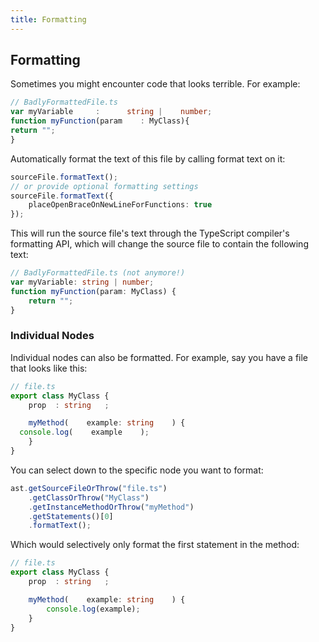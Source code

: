 ```yaml
---
title: Formatting
---
```


## Formatting

Sometimes you might encounter code that looks terrible. For example:

```ts
// BadlyFormattedFile.ts
var myVariable     :      string |    number;
function myFunction(param    : MyClass){
return "";
}
```

Automatically format the text of this file by calling format text on it:

```ts
sourceFile.formatText();
// or provide optional formatting settings
sourceFile.formatText({
    placeOpenBraceOnNewLineForFunctions: true
});
```

This will run the source file's text through the TypeScript compiler's formatting API, which will change the source file to contain the following text:

```ts
// BadlyFormattedFile.ts (not anymore!)
var myVariable: string | number;
function myFunction(param: MyClass) {
    return "";
}
```

### Individual Nodes

Individual nodes can also be formatted. For example, say you have a file that looks like this:

```ts
// file.ts
export class MyClass {
    prop  : string   ;

    myMethod(    example: string    ) {
  console.log(    example    );
    }
}
```

You can select down to the specific node you want to format:

```ts
ast.getSourceFileOrThrow("file.ts")
    .getClassOrThrow("MyClass")
    .getInstanceMethodOrThrow("myMethod")
    .getStatements()[0]
    .formatText();
```

Which would selectively only format the first statement in the method:

```ts
// file.ts
export class MyClass {
    prop  : string   ;

    myMethod(    example: string    ) {
        console.log(example);
    }
}
```
